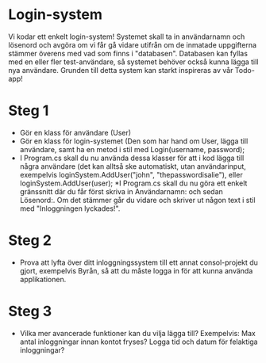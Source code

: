 
# Login-system

Vi kodar ett enkelt login-system! Systemet skall ta in användarnamn och lösenord och avgöra om vi får gå vidare utifrån om de inmatade uppgifterna stämmer överens med vad som finns i "databasen". Databasen kan fyllas med en eller fler test-användare, så systemet behöver också kunna lägga till nya användare.
Grunden till detta system kan starkt inspireras av vår Todo-app!

# Steg 1

* Gör en klass för användare (User)
* Gör en klass för login-systemet (Den som har hand om User, lägga till  användare, samt ha en metod i stil med Login(username, password);
* I Program.cs skall du nu använda dessa klasser för att i kod lägga till några användare (det kan alltså ske automatiskt, utan användarinput, exempelvis loginSystem.AddUser("john", "thepasswordisalie"), eller loginSystem.AddUser(user);
*I Program.cs skall du nu göra ett enkelt gränssnitt där du får först skriva in Användarnamn: och sedan Lösenord:. Om det stämmer går du vidare och skriver ut någon text i stil med "Inloggningen lyckades!".

# Steg 2

* Prova att lyfta över ditt inloggningssystem till ett annat consol-projekt du gjort, exempelvis Byrån, så att du måste logga in för att kunna använda applikationen.

# Steg 3

* Vilka mer avancerade funktioner kan du vilja lägga till?
Exempelvis: Max antal inloggningar innan kontot fryses?
Logga tid och datum för felaktiga inloggningar?
